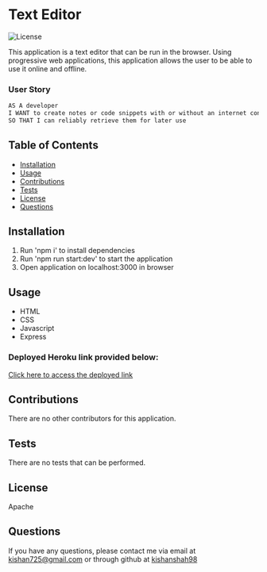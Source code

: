# Text Editor
![License](https://img.shields.io/badge/license-Apache-green.png)

This application is a text editor that can be run in the browser. Using progressive web applications, this application allows the user to be able to use it online and offline.

### User Story

```md
AS A developer
I WANT to create notes or code snippets with or without an internet connection
SO THAT I can reliably retrieve them for later use
```

## Table of Contents
* [Installation](#installation)
* [Usage](#usage)
* [Contributions](#contributions)
* [Tests](#tests)
* [License](#license)
* [Questions](#questions)

## Installation
1. Run 'npm i' to install dependencies
2. Run 'npm run start:dev' to start the application
3. Open application on localhost:3000 in browser

## Usage
- HTML
- CSS
- Javascript
- Express

### Deployed Heroku link provided below:
[Click here to access the deployed link]()

## Contributions
There are no other contributors for this application.

## Tests
There are no tests that can be performed.

## License
Apache

## Questions
If you have any questions, please contact me via email at [kishan725@gmail.com](mailto:kishan725@gmail.com) or through github at [kishanshah98](https://github.com/kishanshah98)
